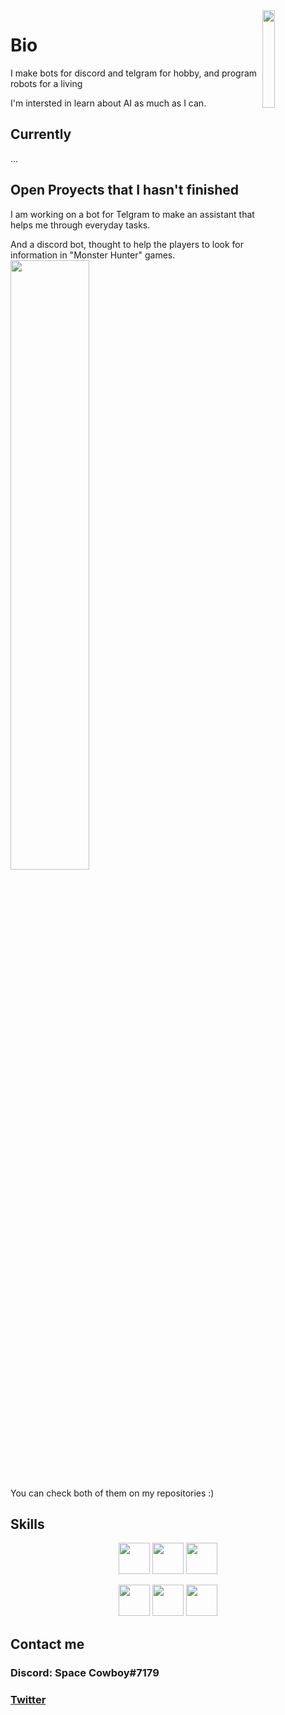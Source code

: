<img align='right' src='https://24.media.tumblr.com/94a98ef70a98825b1ca2eae643306ebc/tumblr_mll74blaLZ1r0y8j6o1_400.gif' width='20%'> 

# Bio
I make bots for discord and telgram for hobby, and program robots for a living

I'm intersted in learn about AI as much as I can.

## Currently
...

## Open Proyects that I hasn't finished
I am working on a bot for Telgram to make an assistant that helps me through everyday tasks.

And a discord bot, thought to help the players to look for information in "Monster Hunter" games.
<img align='center' src='https://pa1.narvii.com/6596/914cbf77f0e8b7820c099c355202b14cf5973f64_hq.gif' width='50%'>

You can check both of them on my repositories :)


## Skills 

<p align="center">
  <img src='https://raw.githubusercontent.com/sammwyy/sammwyy/master/skills/python.png' height='50px'>
  <img src='https://raw.githubusercontent.com/sammwyy/sammwyy/master/skills/cpp.png' height='50px'>
  <img src='https://upload.wikimedia.org/wikipedia/commons/2/2d/Tensorflow_logo.svg' height='50px'>
</p>
<p align="center">
  <img src='https://raw.githubusercontent.com/sammwyy/sammwyy/master/skills/html.png' height='50px'>
  <img src='https://raw.githubusercontent.com/sammwyy/sammwyy/master/skills/css.png' height='50px'>
  <img src='https://raw.githubusercontent.com/sammwyy/sammwyy/master/skills/javascript.jpg' height='50px'>
</p>

## Contact me

### Discord: Space Cowboy#7179

### <a href="https://twitter.com/spacecowboy626" target="_blank"> Twitter </a>

<!--
**fonz626/fonz626** is a ✨ _special_ ✨ repository because its `README.md` (this file) appears on your GitHub profile.

Here are some ideas to get you started:

- 🔭 I’m currently working on ...
- 🌱 I’m currently learning ...
- 👯 I’m looking to collaborate on ...
- 🤔 I’m looking for help with ...
- 💬 Ask me about ...
- 📫 How to reach me: ...
- 😄 Pronouns: ...
- ⚡ Fun fact: ...
-->
